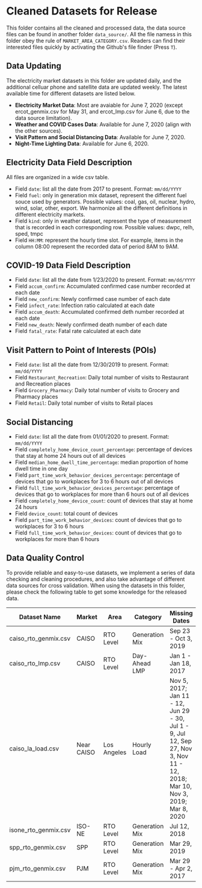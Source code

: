 # Cleaned Datasets for Release

This folder contains all the cleaned and processed data, the data source files can be found in another folder `data_source/`. All the file namess in this folder obey the rule of `MARKET_AREA_CATEGORY.csv`. Readers can find their interested files quickly by activating the Github's file finder (Press `T`).

## Data Updating
The electricity market datasets in this folder are updated daily, and the additional celluar phone and satellite data are updated weekly. The latest available time for different datasets are listed below.
- **Electricity Market Data**: Most are avaiable for June 7, 2020 (except ercot_genmix.csv for May 31, and ercot_lmp.csv for June 6, due to the data source limitation).
- **Weather and COVID Cases Data**: Available for June 7, 2020 (align with the other sources).
- **Visit Pattern and Social Distancing Data**: Available for June 7, 2020.
- **Night-Time Lighting Data**: Available for June 6, 2020.

## Electricity Data Field Description
All files are organized in a wide csv table.
- Field `date`: list all the date from 2017 to present. Format: `mm/dd/YYYY`
- Field `fuel`: only in generation mix dataset, represent the different fuel souce used by generators. Possible values: coal, gas, oil, nuclear, hydro, wind, solar, other, export. We harmonize all the different definitions in different electricity markets.
- Field `kind`: only in weather dataset, represent the type of measurement that is recorded in each corresponding row. Possible values:
dwpc, relh, sped, tmpc
- Field `HH:MM`: represent the hourly time slot. For example, items in the column 08:00 represent the recorded data of period 8AM to 9AM.

## COVID-19 Data Field Description
- Field `date`: list all the date from 1/23/2020 to present. Format: `mm/dd/YYYY`
- Field `accum_confirm`: Accumulated confirmed case number recorded at each date
- Field `new_confirm`: Newly confirmed case number of each date
- Field `infect_rate`: Infection ratio calculated at each date
- Field `accum_death`: Accumulated confirmed deth number recorded at each date
- Field `new_death`: Newly confirmed death number of each date
- Field `fatal_rate`: Fatal rate calculated at each date

## Visit Pattern to Point of Interests (POIs)
- Field `date`: list all the date from 12/30/2019 to present. Format: `mm/dd/YYYY`
- Field `Restaurant_Recreation`: Daily total number of visits to Restaurant and Recreation places
- Field `Grocery_Pharmacy`: Daily total number of visits to Grocery and Pharmacy places
- Field `Retail`: Daily total number of visits to Retail places

## Social Distancing
- Field `date`: list all the date from 01/01/2020 to present. Format: `mm/dd/YYYY`
- Field `completely_home_device_count_percentage`: percentage of devices that stay at home 24 hours out of all devices
- Field `median_home_dwell_time_percentage`: median proportion of home dwell time in one day
- Field `part_time_work_behavior_devices_percentage`: percentage of devices that go to workplaces for 3 to 6 hours out of all devices
- Field `full_time_work_behavior_devices_percentage`: percentage of devices that go to workplaces for more than 6 hours out of all devices
- Field `completely_home_device_count`: count of devices that stay at home 24 hours
- Field `device_count`: total count of devices
- Field `part_time_work_behavior_devices`: count of devices that go to workplaces for 3 to 6 hours
- Field `full_time_work_behavior_devices`: count of devices that go to workplaces for more than 6 hours

## Data Quality Control
To provide reliable and easy-to-use datasets, we implement a series of data checking and cleaning procedures, and also take advantage of different data sources for cross validation. When using the datasets in this folder, please check the following table to get some knowledge for the released data.

| Dataset Name         | Market     | Area         | Category       | Missing Dates        |
|----------------------|------------|--------------|----------------|----------------------|
| caiso_rto_genmix.csv | CAISO      | RTO Level    | Generation Mix | Sep 23 - Oct 3, 2019 |
| caiso_rto_lmp.csv    | CAISO      | RTO Level    | Day-Ahead LMP  | Jan 1 - Jan 18, 2017 |
| caiso_la_load.csv    | Near CAISO | Los Angeles  | Hourly Load    | Nov 5, 2017; Jan 11 - 12, Jun 29 - 30, Jul 1 - 9, Jul 12, Sep 27, Nov 3, Nov 11 - 12, 2018; Mar 10, Nov 3, 2019; Mar 8, 2020 |
| isone_rto_genmix.csv | ISO-NE     | RTO Level    | Generation Mix | Jul 12, 2018         |
| spp_rto_genmix.csv   | SPP        | RTO Level    | Generation Mix | Mar 29, 2019         |
| pjm_rto_genmix.csv   | PJM        | RTO Level    | Generation Mix | Mar 29 - Apr 2, 2017 |


